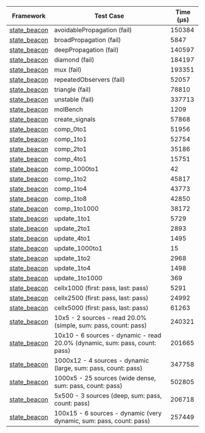 | Framework | Test Case | Time (μs) |
| --- | --- | --- |
| [state_beacon](https://github.com/jinyus/dart_beacon) | avoidablePropagation (fail) | 150384 |
| [state_beacon](https://github.com/jinyus/dart_beacon) | broadPropagation (fail) | 5847 |
| [state_beacon](https://github.com/jinyus/dart_beacon) | deepPropagation (fail) | 140597 |
| [state_beacon](https://github.com/jinyus/dart_beacon) | diamond (fail) | 184197 |
| [state_beacon](https://github.com/jinyus/dart_beacon) | mux (fail) | 193351 |
| [state_beacon](https://github.com/jinyus/dart_beacon) | repeatedObservers (fail) | 52057 |
| [state_beacon](https://github.com/jinyus/dart_beacon) | triangle (fail) | 78810 |
| [state_beacon](https://github.com/jinyus/dart_beacon) | unstable (fail) | 337713 |
| [state_beacon](https://github.com/jinyus/dart_beacon) | molBench | 1209 |
| [state_beacon](https://github.com/jinyus/dart_beacon) | create_signals | 57868 |
| [state_beacon](https://github.com/jinyus/dart_beacon) | comp_0to1 | 51956 |
| [state_beacon](https://github.com/jinyus/dart_beacon) | comp_1to1 | 52754 |
| [state_beacon](https://github.com/jinyus/dart_beacon) | comp_2to1 | 35186 |
| [state_beacon](https://github.com/jinyus/dart_beacon) | comp_4to1 | 15751 |
| [state_beacon](https://github.com/jinyus/dart_beacon) | comp_1000to1 | 42 |
| [state_beacon](https://github.com/jinyus/dart_beacon) | comp_1to2 | 45817 |
| [state_beacon](https://github.com/jinyus/dart_beacon) | comp_1to4 | 43773 |
| [state_beacon](https://github.com/jinyus/dart_beacon) | comp_1to8 | 42850 |
| [state_beacon](https://github.com/jinyus/dart_beacon) | comp_1to1000 | 38172 |
| [state_beacon](https://github.com/jinyus/dart_beacon) | update_1to1 | 5729 |
| [state_beacon](https://github.com/jinyus/dart_beacon) | update_2to1 | 2893 |
| [state_beacon](https://github.com/jinyus/dart_beacon) | update_4to1 | 1495 |
| [state_beacon](https://github.com/jinyus/dart_beacon) | update_1000to1 | 15 |
| [state_beacon](https://github.com/jinyus/dart_beacon) | update_1to2 | 2968 |
| [state_beacon](https://github.com/jinyus/dart_beacon) | update_1to4 | 1498 |
| [state_beacon](https://github.com/jinyus/dart_beacon) | update_1to1000 | 369 |
| [state_beacon](https://github.com/jinyus/dart_beacon) | cellx1000 (first: pass, last: pass) | 5291 |
| [state_beacon](https://github.com/jinyus/dart_beacon) | cellx2500 (first: pass, last: pass) | 24992 |
| [state_beacon](https://github.com/jinyus/dart_beacon) | cellx5000 (first: pass, last: pass) | 61263 |
| [state_beacon](https://github.com/jinyus/dart_beacon) | 10x5 - 2 sources - read 20.0% (simple, sum: pass, count: pass) | 240321 |
| [state_beacon](https://github.com/jinyus/dart_beacon) | 10x10 - 6 sources - dynamic - read 20.0% (dynamic, sum: pass, count: pass) | 201665 |
| [state_beacon](https://github.com/jinyus/dart_beacon) | 1000x12 - 4 sources - dynamic (large, sum: pass, count: pass) | 347758 |
| [state_beacon](https://github.com/jinyus/dart_beacon) | 1000x5 - 25 sources (wide dense, sum: pass, count: pass) | 502805 |
| [state_beacon](https://github.com/jinyus/dart_beacon) | 5x500 - 3 sources (deep, sum: pass, count: pass) | 206718 |
| [state_beacon](https://github.com/jinyus/dart_beacon) | 100x15 - 6 sources - dynamic (very dynamic, sum: pass, count: pass) | 257449 |
